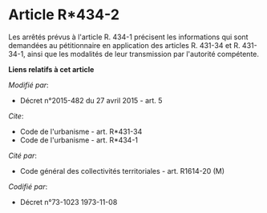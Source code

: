 # Article R*434-2

Les arrêtés prévus à l'article R. 434-1 précisent les informations qui sont demandées au pétitionnaire en application des
articles R. 431-34 et R. 431-34-1, ainsi que les modalités de leur transmission par l'autorité compétente.

**Liens relatifs à cet article**

_Modifié par_:

  - Décret n°2015-482 du 27 avril 2015 - art. 5

_Cite_:

  - Code de l'urbanisme - art. R*431-34
  - Code de l'urbanisme - art. R*434-1

_Cité par_:

  - Code général des collectivités territoriales - art. R1614-20 (M)

_Codifié par_:

  - Décret n°73-1023 1973-11-08
